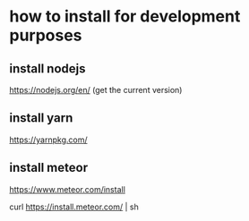 # how to install for development purposes

## install nodejs
https://nodejs.org/en/
(get the current version)

## install yarn
https://yarnpkg.com/

## install meteor

https://www.meteor.com/install

curl https://install.meteor.com/ | sh
